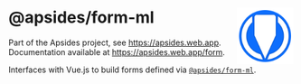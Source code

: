 # <img src="https://github.com/bt7s7k7/Apsides/raw/master/logo.png" height="100" alt="Apsides logo" align="right" /> @apsides/form-ml

Part of the Apsides project, see https://apsides.web.app. Documentation available at https://apsides.web.app/form.

Interfaces with Vue.js to build forms defined via [`@apsides/form-ml`](https://github.com/bt7s7k7/Apsides/blob/master/docs/form-ml.md).
